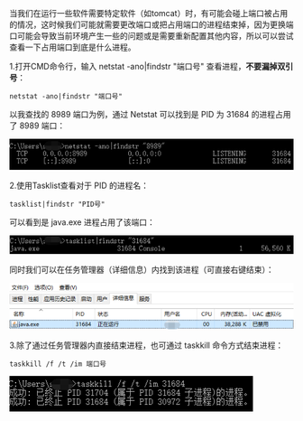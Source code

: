 当我们在运行一些软件需要特定软件（如tomcat）时，有可能会碰上端口被占用的情况，这时候我们可能就需要更改端口或把占用端口的进程结束掉，因为更换端口可能会导致当前环境产生一些的问题或是需要重新配置其他内容，所以可以尝试查看一下占用端口到底是什么进程。

 

1.打开CMD命令行，输入 netstat -ano|findstr "端口号" 查看进程，**不要漏掉双引号**：

```
netstat -ano|findstr "端口号"
```

以我查找的 8989 端口为例，通过 Netstat 可以找到是 PID 为 31684 的进程占用了 8989 端口：

![img](进程img/1660583-20191110193229183-1150679217.png)

 

2.使用Tasklist查看对于 PID 的进程名：

```
tasklist|findstr "PID号"
```

可以看到是 java.exe 进程占用了该端口：

![img](进程img/1660583-20191110195007606-1938854235.png)

 同时我们可以在任务管理器（详细信息）内找到该进程（可直接右键结束）：

 ![img](进程img/1660583-20191110195448482-1280157737.png)

 

3.除了通过任务管理器内直接结束进程，也可通过 taskkill 命令方式结束进程：

```
taskkill /f /t /im 端口号
```

![img](进程img/1660583-20191110195624209-1578832848.png)